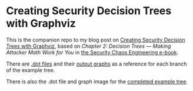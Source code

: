 # Creating Security Decision Trees with Graphviz
This is the companion repo to my blog post on [Creating Security Decision Trees with Graphviz](https://swagitda.com/blog/posts/security-decision-trees-with-graphviz/), based on _Chapter 2: Decision Trees — Making Attacker Math Work for You_ in [the Security Chaos Engineering e-book](https://www.verica.io/sce-book/).

There are [.dot files](/branch-dot-files) and their [output graphs](/branch-images) as a reference for each branch of the example tree.

There is also the .dot file and graph image for the [completed example tree](/full-tree).
